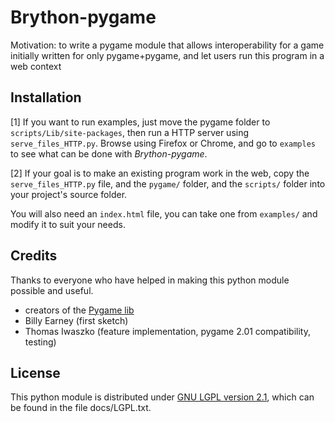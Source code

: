 # Brython-pygame

Motivation: to write a pygame module that allows interoperability
for a game initially written for only pygame+pygame,
and let users run this program in a web context


## Installation

[1]
If you want to run examples, just move the pygame folder to `scripts/Lib/site-packages`,
then run a HTTP server using `serve_files_HTTP.py`. Browse using Firefox or Chrome,
and go to `examples` to see what can be done with *Brython-pygame*.

[2]
If your goal is to make an existing program work in the web, copy the
`serve_files_HTTP.py` file, and the `pygame/` folder, and the `scripts/` folder
into your project's source folder.

You will also need an `index.html` file, you can take one from `examples/` and modify
it to suit your needs.

## Credits

Thanks to everyone who have helped in making this python module
possible and useful.
* creators of the [Pygame lib](https://github.com/pygame/pygame)
* Billy Earney (first sketch)
* Thomas Iwaszko (feature implementation, pygame 2.01 compatibility, testing)


## License

This python module is distributed under [GNU LGPL version 2.1](https://www.gnu.org/copyleft/lesser.html),
which can be found in the file docs/LGPL.txt.
